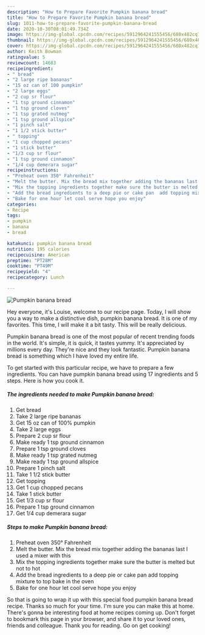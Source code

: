 ```yaml
---
description: "How to Prepare Favorite Pumpkin banana bread"
title: "How to Prepare Favorite Pumpkin banana bread"
slug: 1011-how-to-prepare-favorite-pumpkin-banana-bread
date: 2020-10-30T08:01:49.734Z
image: https://img-global.cpcdn.com/recipes/5912964241555456/680x482cq70/pumpkin-banana-bread-recipe-main-photo.jpg
thumbnail: https://img-global.cpcdn.com/recipes/5912964241555456/680x482cq70/pumpkin-banana-bread-recipe-main-photo.jpg
cover: https://img-global.cpcdn.com/recipes/5912964241555456/680x482cq70/pumpkin-banana-bread-recipe-main-photo.jpg
author: Keith Bowman
ratingvalue: 5
reviewcount: 14683
recipeingredient:
- " bread"
- "2 large ripe bananas"
- "15 oz can of 100 pumpkin"
- "2 large eggs"
- "2 cup sr flour"
- "1 tsp ground cinnamon"
- "1 tsp ground cloves"
- "1 tsp grated nutmeg"
- "1 tsp ground allspice"
- "1 pinch salt"
- "1 1/2 stick butter"
- " topping"
- "1 cup chopped pecans"
- "1 stick butter"
- "1/3 cup sr flour"
- "1 tsp ground cinnamon"
- "1/4 cup demerara sugar"
recipeinstructions:
- "Preheat oven 350° Fahrenheit"
- "Melt the butter. Mix the bread mix together adding the bananas last I used a mixer with this"
- "Mix the topping ingredients together make sure the butter is melted but not to hot"
- "Add the bread ingredients to a deep pie or cake pan  add topping mixture to top bake in the oven"
- "Bake for one hour let cool serve hope you enjoy"
categories:
- Recipe
tags:
- pumpkin
- banana
- bread

katakunci: pumpkin banana bread 
nutrition: 195 calories
recipecuisine: American
preptime: "PT28M"
cooktime: "PT49M"
recipeyield: "4"
recipecategory: Lunch

---
```



![Pumpkin banana bread](https://img-global.cpcdn.com/recipes/5912964241555456/680x482cq70/pumpkin-banana-bread-recipe-main-photo.jpg)

Hey everyone, it's Louise, welcome to our recipe page. Today, I will show you a way to make a distinctive dish, pumpkin banana bread. It is one of my favorites. This time, I will make it a bit tasty. This will be really delicious.

Pumpkin banana bread is one of the most popular of recent trending foods in the world. It's simple, it is quick, it tastes yummy. It's appreciated by millions every day. They're nice and they look fantastic. Pumpkin banana bread is something which I have loved my entire life.




To get started with this particular recipe, we have to prepare a few ingredients. You can have pumpkin banana bread using 17 ingredients and 5 steps. Here is how you cook it.

<!--inarticleads1-->

##### The ingredients needed to make Pumpkin banana bread:

1. Get  bread
1. Take 2 large ripe bananas
1. Get 15 oz can of 100% pumpkin
1. Take 2 large eggs
1. Prepare 2 cup sr flour
1. Make ready 1 tsp ground cinnamon
1. Prepare 1 tsp ground cloves
1. Make ready 1 tsp grated nutmeg
1. Make ready 1 tsp ground allspice
1. Prepare 1 pinch salt
1. Take 1 1/2 stick butter
1. Get  topping
1. Get 1 cup chopped pecans
1. Take 1 stick butter
1. Get 1/3 cup sr flour
1. Prepare 1 tsp ground cinnamon
1. Get 1/4 cup demerara sugar




<!--inarticleads2-->

##### Steps to make Pumpkin banana bread:

1. Preheat oven 350° Fahrenheit
1. Melt the butter. Mix the bread mix together adding the bananas last I used a mixer with this
1. Mix the topping ingredients together make sure the butter is melted but not to hot
1. Add the bread ingredients to a deep pie or cake pan  add topping mixture to top bake in the oven
1. Bake for one hour let cool serve hope you enjoy




So that is going to wrap it up with this special food pumpkin banana bread recipe. Thanks so much for your time. I'm sure you can make this at home. There's gonna be interesting food at home recipes coming up. Don't forget to bookmark this page in your browser, and share it to your loved ones, friends and colleague. Thank you for reading. Go on get cooking!
